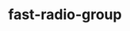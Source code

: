 ---
id: fast-radio-group
title: fast-radio-group
sidebar_label: fast-radio-group
custom_edit_url: https://github.com/microsoft/fast-dna/edit/master/packages/web-components/fast-foundation/src/radio-group/fast-radio-group.doc.md
---